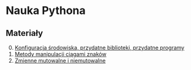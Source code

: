 # Nauka Pythona
## Materiały
0. [Konfiguracja środowiska, przydatne biblioteki, przydatne programy](https://github.com/bsupronik/nauka-pythona/blob/main/materialy/Konfiguracja%20środowiska.md)
1. [Metody manipulacji ciągami znaków](https://github.com/bsupronik/nauka-pythona/blob/main/materialy/Cutting%20and%20slicing%20string%20type.md)
2. [Zmienne mutowalne i niemutowalne](https://github.com/bsupronik/nauka-pythona/blob/main/materialy/Mutowalne%20i%20niemutowalne%20typy%20zmiennych.md)